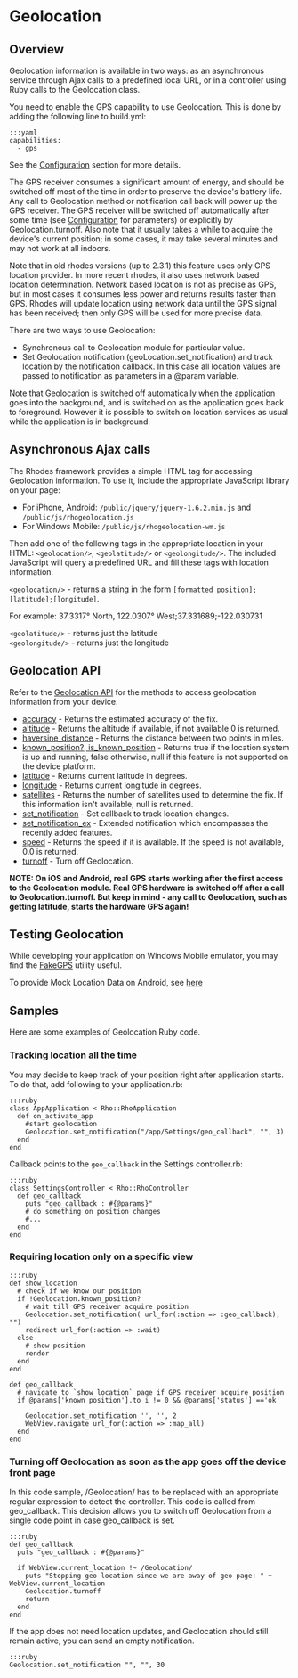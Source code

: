 # Geolocation

## Overview
Geolocation information is available in two ways: as an asynchronous service through Ajax calls to a predefined local URL, or in a controller using Ruby calls to the Geolocation class.

You need to enable the GPS capability to use Geolocation. This is done by adding the following line to build.yml:

	:::yaml
	capabilities:
	  - gps

See the [Configuration](build_config) section for more details.

The GPS receiver consumes a significant amount of energy, and should be switched off most of the time in order to preserve the device's battery life.
Any call to Geolocation method or notification call back will power up the GPS receiver.
The GPS receiver will be switched off automatically after some time (see [Configuration](build_config) for parameters) or explicitly by Geolocation.turnoff.
Also note that it usually takes a while to acquire the device's current position; in some cases, it may take several minutes and may not work at all indoors.

Note that in old rhodes versions (up to 2.3.1) this feature uses only GPS location provider. In more recent rhodes, it also uses network based location determination. Network based location
is not as precise as GPS, but in most cases it consumes less power and returns results faster than GPS.
Rhodes will update location using network data until the GPS signal has been received; then only GPS will be used for more precise data.

There are two ways to use Geolocation:

 * Synchronous call to Geolocation module for particular value.
 * Set Geolocation notification (geoLocation.set_notification) and track location by the notification callback. In this case all location values are passed to notification as parameters in a @param variable.

Note that Geolocation is switched off automatically when the application goes into the background, and is switched on as the application goes back to foreground.
However it is possible to switch on location services as usual while the application is in background.

## Asynchronous Ajax calls

The Rhodes framework provides a simple HTML tag for accessing Geolocation information. To use it, include the appropriate JavaScript library on your page:

* For iPhone, Android: `/public/jquery/jquery-1.6.2.min.js` and `/public/js/rhogeolocation.js`
* For Windows Mobile: `/public/js/rhogeolocation-wm.js`

Then add one of the following tags in the appropriate location in your HTML: `<geolocation/>`, `<geolatitude/>` or `<geolongitude/>`. The included JavaScript will query a predefined URL and fill these tags with location information.

`<geolocation/>` - returns a string in the form `[formatted position];[latitude];[longitude]`. 

For example: 37.3317° North, 122.0307° West;37.331689;-122.030731

`<geolatitude/>` - returns just the latitude <br/>
`<geolongitude/>` - returns just the longitude

## Geolocation API

Refer to the [Geolocation API](../api/geolocation) for the methods to access geolocation information from your device.

* [accuracy](../api/geolocation#accuracy) - Returns the estimated accuracy of the fix.
* [altitude](../api/geolocation#altitude) - Returns the altitude if available, if not available 0 is returned.
* [haversine_distance](../api/geolocation#haversinedistance) - Returns the distance between two points in miles.
* [known_position?, is_known_position](../api/geolocation#knownposition-isknownposition) - Returns true if the location system is up and running, false otherwise, null if this feature is not supported on the device platform.
* [latitude](../api/geolocation#latitude) - Returns current latitude in degrees.
* [longitude](../api/geolocation#longitude) - Returns current longitude in degrees.
* [satellites](../api/geolocation#satellites) - Returns the number of satellites used to determine the fix. If this information isn't available, null is returned.
* [set_notification](../api/geolocation#setnotification) - Set callback to track location changes.
* [set_notification_ex](../api/geolocation#setnotificationex) - Extended notification which encompasses the recently added features.
* [speed](../api/geolocation#speed) - Returns the speed if it is available. If the speed is not available, 0.0 is returned.
* [turnoff](../api/geolocation#turnoff) - Turn off Geolocation.

**NOTE: On iOS and Android, real GPS starts working after the first access to the Geolocation module. Real GPS hardware is switched off after a call to Geolocation.turnoff. But keep in mind - any call to Geolocation, such as getting latitude, starts the hardware GPS again!**

## Testing Geolocation

While developing your application on Windows Mobile emulator, you may find the [FakeGPS](http://msdn.microsoft.com/en-us/library/bb158722.aspx) utility useful.

To provide Mock Location Data on Android, see [here](http://developer.android.com/guide/topics/location/index.html)

## Samples

Here are some examples of Geolocation Ruby code.<a id="geolocation-setnotification-ex" />

### Tracking location all the time
You may decide to keep track of your position right after application starts. To do that, add following to your application.rb:

	:::ruby
    class AppApplication < Rho::RhoApplication
      def on_activate_app
        #start geolocation
        Geolocation.set_notification("/app/Settings/geo_callback", "", 3)
      end
    end

Callback points to the `geo_callback` in the Settings controller.rb:
    
	:::ruby
    class SettingsController < Rho::RhoController
      def geo_callback
        puts "geo_callback : #{@params}"
		# do something on position changes
		#...
      end
    end

### Requiring location only on a specific view

	:::ruby
    def show_location
	  # check if we know our position	
      if !Geolocation.known_position?
		# wait till GPS receiver acquire position
        Geolocation.set_notification( url_for(:action => :geo_callback), "")
        redirect url_for(:action => :wait)
      else
		# show position
        render
      end
    end
    
    def geo_callback
      # navigate to `show_location` page if GPS receiver acquire position  
	  if @params['known_position'].to_i != 0 && @params['status'] =='ok'
	  
	  	Geolocation.set_notification '', '', 2
	  	WebView.navigate url_for(:action => :map_all)
	  end
    end

### Turning off Geolocation as soon as the app goes off the device front page

In this code sample, /Geolocation/ has to be replaced with an appropriate regular expression to detect the controller. This code is called from geo_callback. This decision allows you to switch off Geolocation from a single code point in case geo_callback is set.

	:::ruby
	def geo_callback
	  puts "geo_callback : #{@params}"

	  if WebView.current_location !~ /Geolocation/
	    puts "Stopping geo location since we are away of geo page: " + WebView.current_location
	    Geolocation.turnoff
	    return
	  end
	end

If the app does not need location updates, and Geolocation should still remain active, you can send an empty notification.

	:::ruby
	Geolocation.set_notification "", "", 30
